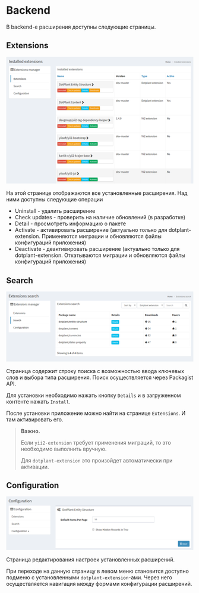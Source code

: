 Backend
=======

В backend-е расширения доступны следующие страницы.

## Extensions

![Список расширений](../images/list-page.png)

На этой странице отображаются все установленные расширения. Над ними доступны следующие операции

- Uninstall - удалить расширение
- Check updates - проверить на наличие обновлений (в разработке)
- Detail - просмотреть информацию о пакете
- Activate - активировать расширение (актуально только для dotplant-extension. Применяются миграции и обновляются файлы конфигураций приложения)
- Deactivate - деактивировать расширение (актуально только для dotplant-extension. Откатываются миграции и обновляются файлы конфигураций приложения)


## Search

![Поиск расширений](../images/search-page.png)

Страница содержит строку поиска с возможностью ввода ключевых слов и выбора типа расширения. Поиск осуществляется через Packagist API.

Для установки необходимо нажать кнопку `Details` и в загруженном контенте нажать `Install`.

После установки приложение можно найти на странице `Extensions`. И там активировать его.

> **Важно.**
> 
> Если `yii2-extension` требует применения миграций, то это необходимо выполнить вручную.
> 
> Для `dotplant-extension` это произойдет автоматически при активации.

## Configuration

![Настройка расширений](../images/configuration-page.png)

Страница редактирования настроек установленных расширений.

При переходе на данную страницу в левом меню становится доступно подменю с установленными `dotplant-extension`-ами. Через него осуществляется навигация между формами конфигурации расширений.

